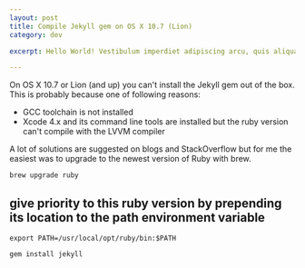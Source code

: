 ```yaml
---
layout: post
title: Compile Jekyll gem on OS X 10.7 (Lion)
category: dev

excerpt: Hello World! Vestibulum imperdiet adipiscing arcu, quis aliquam dolor condimentum dapibus. Aliquam fermentum leo aliquet quam volutpat et molestie mauris mattis. Suspendisse semper consequat velit in suscipit.

---
```


On OS X 10.7 or Lion (and up) you can't install the Jekyll gem out of the box. This is probably because one of following reasons:

* GCC toolchain is not installed 
* Xcode 4.x and its command line tools are installed but the ruby version can't compile with the LVVM compiler

A lot of solutions are suggested on blogs and StackOverflow but for me the easiest was to upgrade to the newest version of Ruby with brew.

`brew upgrade ruby`

## give priority to this ruby version by prepending its location to the path environment variable 

`export PATH=/usr/local/opt/ruby/bin:$PATH`

`gem install jekyll`
